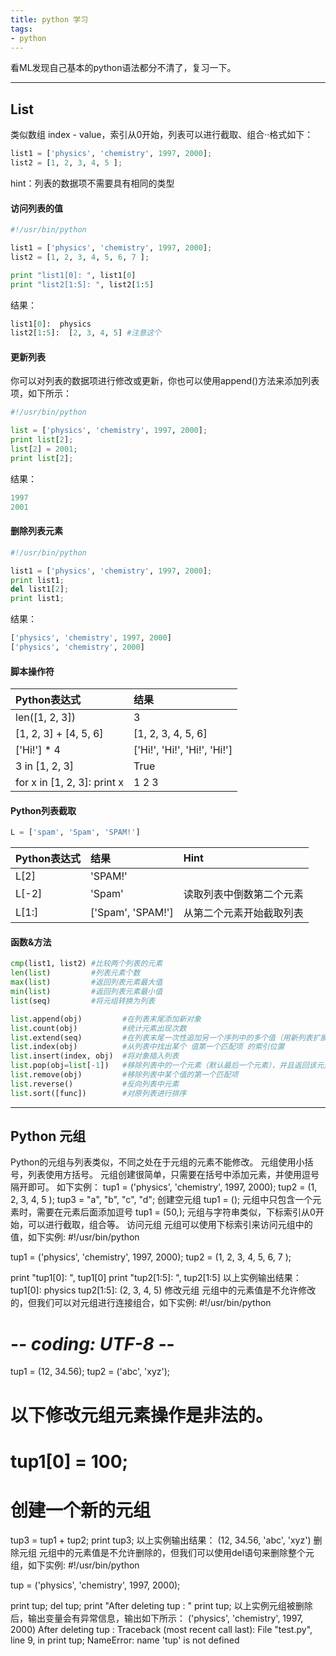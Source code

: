 ```yaml
---
title: python 学习
tags:
- python
---
```


看ML发现自己基本的python语法都分不清了，复习一下。

---

## List
类似数组 index - value，索引从0开始，列表可以进行截取、组合··格式如下：
```python
list1 = ['physics', 'chemistry', 1997, 2000];
list2 = [1, 2, 3, 4, 5 ];
```
hint：列表的数据项不需要具有相同的类型

#### 访问列表的值
```py
#!/usr/bin/python

list1 = ['physics', 'chemistry', 1997, 2000];
list2 = [1, 2, 3, 4, 5, 6, 7 ];

print "list1[0]: ", list1[0]
print "list2[1:5]: ", list2[1:5]
```

结果：
```python
list1[0]:  physics
list2[1:5]:  [2, 3, 4, 5] #注意这个
```

#### 更新列表
你可以对列表的数据项进行修改或更新，你也可以使用append()方法来添加列表项，如下所示：

```python
#!/usr/bin/python

list = ['physics', 'chemistry', 1997, 2000];
print list[2];
list[2] = 2001;
print list[2];
```
结果：
```python
1997
2001
```

#### 删除列表元素
```python
#!/usr/bin/python

list1 = ['physics', 'chemistry', 1997, 2000];
print list1;
del list1[2];
print list1;
```
结果：
```python
['physics', 'chemistry', 1997, 2000]
['physics', 'chemistry', 2000]
```

#### 脚本操作符
|Python表达式|结果|
|:--|:--|
|len([1, 2, 3])	|3|
|[1, 2, 3] + [4, 5, 6]|	[1, 2, 3, 4, 5, 6]|
|['Hi!'] * 4|['Hi!', 'Hi!', 'Hi!', 'Hi!']|
|3 in [1, 2, 3]|True|	
|for x in [1, 2, 3]: print x|	1 2 3|

#### Python列表截取
```python
L = ['spam', 'Spam', 'SPAM!']
```
|Python表达式|	结果|Hint|
|:--|:--|:--|
|L[2]|'SPAM!'| |
|L[-2]|'Spam'|读取列表中倒数第二个元素|
|L[1:]|['Spam', 'SPAM!']|从第二个元素开始截取列表

#### 函数&方法
```python
cmp(list1, list2) #比较两个列表的元素
len(list)         #列表元素个数
max(list)         #返回列表元素最大值
min(list)         #返回列表元素最小值
list(seq)         #将元组转换为列表

list.append(obj)         #在列表末尾添加新对象
list.count(obj)          #统计元素出现次数
list.extend(seq)         #在列表末尾一次性追加另一个序列中的多个值（用新列表扩展原来的列表）
list.index(obj)          #从列表中找出某个 值第一个匹配项 的索引位置
list.insert(index, obj)  #将对象插入列表
list.pop(obj=list[-1])   #移除列表中的一个元素（默认最后一个元素），并且返回该元素的值
list.remove(obj)         #移除列表中某个值的第一个匹配项
list.reverse()           #反向列表中元素
list.sort([func])        #对原列表进行排序
```
---

## Python 元组
Python的元组与列表类似，不同之处在于元组的元素不能修改。
元组使用小括号，列表使用方括号。
元组创建很简单，只需要在括号中添加元素，并使用逗号隔开即可。
如下实例：
tup1 = ('physics', 'chemistry', 1997, 2000);
tup2 = (1, 2, 3, 4, 5 );
tup3 = "a", "b", "c", "d";
创建空元组
tup1 = ();
元组中只包含一个元素时，需要在元素后面添加逗号
tup1 = (50,);
元组与字符串类似，下标索引从0开始，可以进行截取，组合等。
访问元组
元组可以使用下标索引来访问元组中的值，如下实例:
#!/usr/bin/python

tup1 = ('physics', 'chemistry', 1997, 2000);
tup2 = (1, 2, 3, 4, 5, 6, 7 );

print "tup1[0]: ", tup1[0]
print "tup2[1:5]: ", tup2[1:5]
以上实例输出结果：
tup1[0]:  physics
tup2[1:5]:  (2, 3, 4, 5)
修改元组
元组中的元素值是不允许修改的，但我们可以对元组进行连接组合，如下实例:
#!/usr/bin/python
# -*- coding: UTF-8 -*-

tup1 = (12, 34.56);
tup2 = ('abc', 'xyz');

# 以下修改元组元素操作是非法的。
# tup1[0] = 100;

# 创建一个新的元组
tup3 = tup1 + tup2;
print tup3;
以上实例输出结果：
(12, 34.56, 'abc', 'xyz')
删除元组
元组中的元素值是不允许删除的，但我们可以使用del语句来删除整个元组，如下实例:
#!/usr/bin/python

tup = ('physics', 'chemistry', 1997, 2000);

print tup;
del tup;
print "After deleting tup : "
print tup;
以上实例元组被删除后，输出变量会有异常信息，输出如下所示：
('physics', 'chemistry', 1997, 2000)
After deleting tup :
Traceback (most recent call last):
  File "test.py", line 9, in <module>
    print tup;
NameError: name 'tup' is not defined